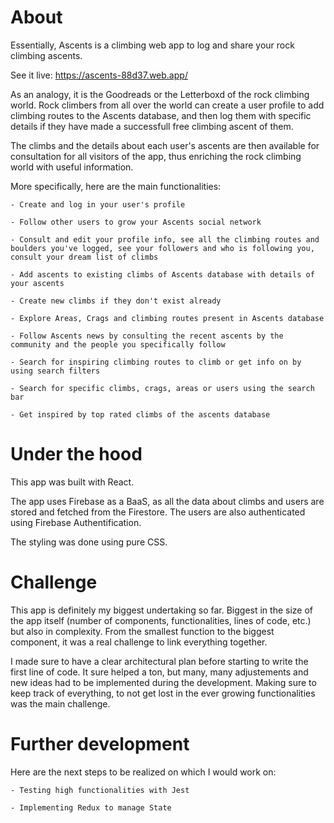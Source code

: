 # About

Essentially, Ascents is a climbing web app to log and share your rock climbing ascents.

See it live: https://ascents-88d37.web.app/

As an analogy, it is the Goodreads or the Letterboxd of the rock climbing world. Rock climbers from all over the world can create a user profile to add climbing routes to the Ascents database,
and then log them with specific details if they have made a successfull free climbing ascent of them.

The climbs and the details about each user's ascents are then available for consultation for all visitors of the app, thus enriching the rock climbing world with useful information. 


More specifically, here are the main functionalities:

	- Create and log in your user's profile

	- Follow other users to grow your Ascents social network

	- Consult and edit your profile info, see all the climbing routes and boulders you've logged, see your followers and who is following you, consult your dream list of climbs

	- Add ascents to existing climbs of Ascents database with details of your ascents

	- Create new climbs if they don't exist already

	- Explore Areas, Crags and climbing routes present in Ascents database

	- Follow Ascents news by consulting the recent ascents by the community and the people you specifically follow

	- Search for inspiring climbing routes to climb or get info on by using search filters

	- Search for specific climbs, crags, areas or users using the search bar

	- Get inspired by top rated climbs of the ascents database
	

# Under the hood

This app was built with React. 

The app uses Firebase as a BaaS, as all the data about climbs and users are stored and fetched from the Firestore. The users are also authenticated using Firebase Authentification.

The styling was done using pure CSS.

# Challenge

This app is definitely my biggest undertaking so far. Biggest in the size of the app itself (number of components, functionalities, lines of code, etc.) but also in complexity. 
From the smallest function to the biggest component, it was a real challenge to link everything together.

I made sure to have a clear architectural plan before starting to write the first line of code. 
It sure helped a ton, but many, many adjustements and new ideas had to be implemented during the development.
Making sure to keep track of everything, to not get lost in the ever growing functionalities was the main challenge.

# Further development

Here are the next steps to be realized on which I would work on:

	- Testing high functionalities with Jest

	- Implementing Redux to manage State

